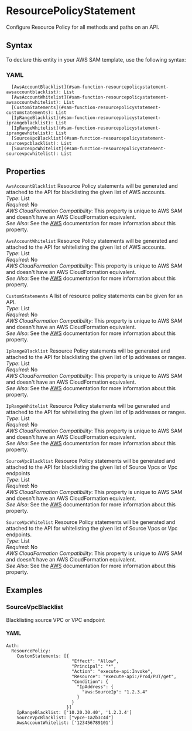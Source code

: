 # ResourcePolicyStatement<a name="sam-property-function-resourcepolicystatement"></a>

Configure Resource Policy for all methods and paths on an API\.

## Syntax<a name="sam-property-function-resourcepolicystatement-syntax"></a>

To declare this entity in your AWS SAM template, use the following syntax:

### YAML<a name="sam-property-function-resourcepolicystatement-syntax.yaml"></a>

```
  [AwsAccountBlacklist](#sam-function-resourcepolicystatement-awsaccountblacklist): List
  [AwsAccountWhitelist](#sam-function-resourcepolicystatement-awsaccountwhitelist): List
  [CustomStatements](#sam-function-resourcepolicystatement-customstatements): List
  [IpRangeBlacklist](#sam-function-resourcepolicystatement-iprangeblacklist): List
  [IpRangeWhitelist](#sam-function-resourcepolicystatement-iprangewhitelist): List
  [SourceVpcBlacklist](#sam-function-resourcepolicystatement-sourcevpcblacklist): List
  [SourceVpcWhitelist](#sam-function-resourcepolicystatement-sourcevpcwhitelist): List
```

## Properties<a name="sam-property-function-resourcepolicystatement-properties"></a>

 `AwsAccountBlacklist`   <a name="sam-function-resourcepolicystatement-awsaccountblacklist"></a>
Resource Policy statements will be generated and attached to the API for blacklisting the given list of AWS accounts\.  
*Type*: List  
*Required*: No  
*AWS CloudFormation Compatibility*: This property is unique to AWS SAM and doesn't have an AWS CloudFormation equivalent\.  
*See Also*: See the [AWS](https://docs.aws.amazon.com/apigateway/latest/developerguide/apigateway-resource-policies-examples.html#apigateway-resource-policies-cross-account-example) documentation for more information about this property\.

 `AwsAccountWhitelist`   <a name="sam-function-resourcepolicystatement-awsaccountwhitelist"></a>
Resource Policy statements will be generated and attached to the API for whitelisting the given list of AWS accounts\.  
*Type*: List  
*Required*: No  
*AWS CloudFormation Compatibility*: This property is unique to AWS SAM and doesn't have an AWS CloudFormation equivalent\.  
*See Also*: See the [AWS](https://docs.aws.amazon.com/apigateway/latest/developerguide/apigateway-resource-policies-examples.html#apigateway-resource-policies-cross-account-example) documentation for more information about this property\.

 `CustomStatements`   <a name="sam-function-resourcepolicystatement-customstatements"></a>
A list of resource policy statements can be given for an API\.  
*Type*: List  
*Required*: No  
*AWS CloudFormation Compatibility*: This property is unique to AWS SAM and doesn't have an AWS CloudFormation equivalent\.  
*See Also*: See the [AWS](https://docs.aws.amazon.com/apigateway/latest/developerguide/apigateway-resource-policies-examples.html) documentation for more information about this property\.

 `IpRangeBlacklist`   <a name="sam-function-resourcepolicystatement-iprangeblacklist"></a>
Resource Policy statements will be generated and attached to the API for blacklisting the given list of Ip addresses or ranges\.  
*Type*: List  
*Required*: No  
*AWS CloudFormation Compatibility*: This property is unique to AWS SAM and doesn't have an AWS CloudFormation equivalent\.  
*See Also*: See the [AWS](https://docs.aws.amazon.com/apigateway/latest/developerguide/apigateway-resource-policies-examples.html#apigateway-resource-policies-source-ip-address-example) documentation for more information about this property\.

 `IpRangeWhitelist`   <a name="sam-function-resourcepolicystatement-iprangewhitelist"></a>
Resource Policy statements will be generated and attached to the API for whitelisting the given list of Ip addresses or ranges\.  
*Type*: List  
*Required*: No  
*AWS CloudFormation Compatibility*: This property is unique to AWS SAM and doesn't have an AWS CloudFormation equivalent\.  
*See Also*: See the [AWS](https://docs.aws.amazon.com/apigateway/latest/developerguide/apigateway-resource-policies-examples.html#apigateway-resource-policies-source-ip-address-example) documentation for more information about this property\.

 `SourceVpcBlacklist`   <a name="sam-function-resourcepolicystatement-sourcevpcblacklist"></a>
Resource Policy statements will be generated and attached to the API for blacklisting the given list of Source Vpcs or Vpc endpoints  
*Type*: List  
*Required*: No  
*AWS CloudFormation Compatibility*: This property is unique to AWS SAM and doesn't have an AWS CloudFormation equivalent\.  
*See Also*: See the [AWS](https://docs.aws.amazon.com/apigateway/latest/developerguide/apigateway-resource-policies-examples.html#apigateway-resource-policies-source-vpc-example) documentation for more information about this property\.

 `SourceVpcWhitelist`   <a name="sam-function-resourcepolicystatement-sourcevpcwhitelist"></a>
Resource Policy statements will be generated and attached to the API for whitelisting the given list of Source Vpcs or Vpc endpoints\.  
*Type*: List  
*Required*: No  
*AWS CloudFormation Compatibility*: This property is unique to AWS SAM and doesn't have an AWS CloudFormation equivalent\.  
*See Also*: See the [AWS](https://docs.aws.amazon.com/apigateway/latest/developerguide/apigateway-resource-policies-examples.html#apigateway-resource-policies-source-vpc-example) documentation for more information about this property\.

## Examples<a name="sam-property-function-resourcepolicystatement--examples"></a>

### SourceVpcBlacklist<a name="sam-property-function-resourcepolicystatement--examples--sourcevpcblacklist"></a>

Blacklisting source VPC or VPC endpoint

#### YAML<a name="sam-property-function-resourcepolicystatement--examples--sourcevpcblacklist--yaml"></a>

```
Auth:
  ResourcePolicy:
    CustomStatements: [{
                         "Effect": "Allow",
                         "Principal": "*",
                         "Action": "execute-api:Invoke",
                         "Resource": "execute-api:/Prod/PUT/get",
                         "Condition": {
                           "IpAddress": {
                             "aws:SourceIp": "1.2.3.4"
                           }
                         }
                       }]
    IpRangeBlacklist: ['10.20.30.40', '1.2.3.4']
    SourceVpcBlacklist: ["vpce-1a2b3c4d"]
    AwsAccountWhitelist: ['123456789101']
```